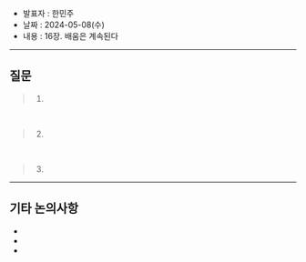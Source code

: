 - 발표자 : 한민주
- 날짜 : 2024-05-08(수)
- 내용 : 16장. 배움은 계속된다

---
## 질문
> 1.

<br>

> 2.

<br>

> 3.

---
## 기타 논의사항

-
-
-
